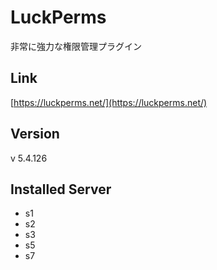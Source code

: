 # LuckPerms
非常に強力な権限管理プラグイン

## Link
[https://luckperms.net/](https://luckperms.net/)

## Version
v 5.4.126

## Installed Server
- s1
- s2
- s3
- s5
- s7

